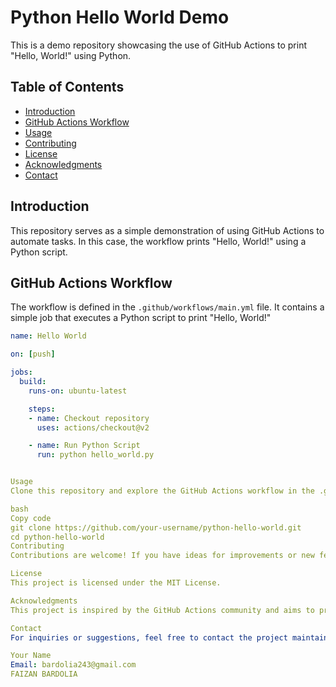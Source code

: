 # Python Hello World Demo

This is a demo repository showcasing the use of GitHub Actions to print "Hello, World!" using Python.

## Table of Contents

- [Introduction](#introduction)
- [GitHub Actions Workflow](#github-actions-workflow)
- [Usage](#usage)
- [Contributing](#contributing)
- [License](#license)
- [Acknowledgments](#acknowledgments)
- [Contact](#contact)

## Introduction

This repository serves as a simple demonstration of using GitHub Actions to automate tasks. In this case, the workflow prints "Hello, World!" using a Python script.

## GitHub Actions Workflow

The workflow is defined in the `.github/workflows/main.yml` file. It contains a simple job that executes a Python script to print "Hello, World!"

```yaml
name: Hello World

on: [push]

jobs:
  build:
    runs-on: ubuntu-latest

    steps:
    - name: Checkout repository
      uses: actions/checkout@v2

    - name: Run Python Script
      run: python hello_world.py


Usage
Clone this repository and explore the GitHub Actions workflow in the .github/workflows/main.yml file. Modify the Python script (hello_world.py) or workflow as needed for your projects.

bash
Copy code
git clone https://github.com/your-username/python-hello-world.git
cd python-hello-world
Contributing
Contributions are welcome! If you have ideas for improvements or new features, feel free to open an issue or submit a pull request.

License
This project is licensed under the MIT License.

Acknowledgments
This project is inspired by the GitHub Actions community and aims to provide a simple example for beginners.

Contact
For inquiries or suggestions, feel free to contact the project maintainer:

Your Name
Email: bardolia243@gmail.com
FAIZAN BARDOLIA
